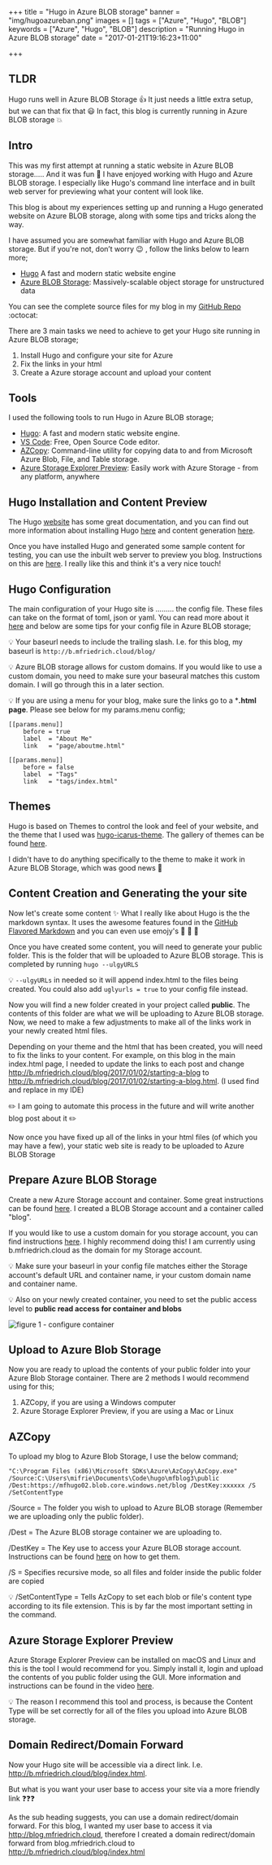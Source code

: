 +++
title = "Hugo in Azure BLOB storage"
banner = "img/hugoazureban.png"
images = []
tags = ["Azure", "Hugo", "BLOB"]
keywords = ["Azure", "Hugo", "BLOB"]
description = "Running Hugo in Azure BLOB storage"
date = "2017-01-21T19:16:23+11:00"

+++

TLDR
---
Hugo runs well in Azure BLOB Storage :thumbsup: It just needs a little extra setup, but we can that fix that :smiley: In fact, this blog is currently running in Azure BLOB storage :boom:

Intro
---
This was my first attempt at running a static website in Azure BLOB storage….. And it was fun :tada: I have enjoyed working with Hugo and Azure BLOB storage. I especially like Hugo's command line interface and in built web server for previewing what your content will look like.

This blog is about my experiences setting up and running a Hugo generated website on Azure BLOB storage, along with some tips and tricks along the way.

I have assumed you are somewhat familiar with Hugo and Azure BLOB storage. But if you're not, don’t worry :wink: , follow the links below to learn more;

- [Hugo](http://http://gohugo.io/) A fast and modern static website engine
- [Azure BLOB Storage](https://azure.microsoft.com/en-us/services/storage/blobs/): Massively-scalable object storage for unstructured data

You can see the complete source files for my blog in my [GitHub Repo](https://github.com/fredderf204/mfblog3) :octocat:

There are 3 main tasks we need to achieve to get your Hugo site running in Azure BLOB storage;

1. Install Hugo and configure your site for Azure
2. Fix the links in your html 
3. Create a Azure storage account and upload your content

Tools
---
I used the following tools to run Hugo in Azure BLOB storage;

- [Hugo](http://gohugo.io/): A fast and modern static website engine.
- [VS Code](https://code.visualstudio.com/): Free, Open Source Code editor.
- [AZCopy](https://docs.microsoft.com/en-us/azure/storage/storage-use-azcopy): Command-line utility for copying data to and from Microsoft Azure Blob, File, and Table storage.
- [Azure Storage Explorer Preview](http://storageexplorer.com/): Easily work with Azure Storage - from any platform, anywhere

Hugo Installation and Content Preview
---
The Hugo [website](http://gohugo.io/) has some great documentation, and you can find out more information about installing Hugo [here](http://gohugo.io/overview/installing/) and content generation [here](http://gohugo.io/overview/quickstart/).

Once you have installed Hugo and generated some sample content for testing, you can use the inbuilt web server to preview you blog. Instructions on this are [here](http://gohugo.io/overview/quickstart/). I really like this and think it's a very nice touch!

Hugo Configuration
---
The main configuration of your Hugo site is ……… the config file. These files can take on the format of toml, json or yaml. You can read more about it [here](http://gohugo.io/overview/configuration/) and below are some tips for your config file in Azure BLOB storage;

:bulb: Your baseurl needs to include the trailing slash. I.e. for this blog, my baseurl is `http://b.mfriedrich.cloud/blog/`

:bulb: Azure BLOB storage allows for custom domains. If you would like to use a custom domain, you need to make sure your baseural matches this custom domain. I will go through this in a later section.

:bulb: If you are using a menu for your blog, make sure the links go to a ***.html page**. Please see below for my params.menu config;

```
[[params.menu]]
    before = true
    label  = "About Me"
    link   = "page/aboutme.html"

[[params.menu]]
    before = false
    label  = "Tags"
    link   = "tags/index.html"
```

Themes
---
Hugo is based on Themes to control the look and feel of your website, and the theme that I used was [hugo-icarus-theme](https://github.com/digitalcraftsman/hugo-icarus-theme). The gallery of themes can be found [here](http://themes.gohugo.io/).

I didn't have to do anything specifically to the theme to make it work in Azure BLOB Storage, which was good news :raised_hands:

Content Creation and Generating the your site
---
Now let's create some content :sparkles: What I really like about Hugo is the the markdown syntax. It uses the awesome features found in the [GitHub Flavored Markdown](https://help.github.com/articles/basic-writing-and-formatting-syntax/) and you can even use emojy's :cake: :cookie: :icecream:

Once you have created some content, you will need to generate your public folder. This is the folder that will be uploaded to Azure BLOB storage. This is completed by running `hugo --ulgyURLS`

:bulb: `--ulgyURLs` in needed so it will append index.html to the files being created. You could also add `uglyurls = true` to your config file instead.

Now you will find a new folder created in your project called **public**. The contents of this folder are what we will be uploading to Azure BLOB storage. Now,  we need to make a few adjustments to make all of the links work in your newly created html files.

Depending on your theme and the html that has been created, you will need to fix the links to your content. For example, on this blog in the main index.html page, I needed to update the links to each post and change http://b.mfriedrich.cloud/blog/2017/01/02/starting-a-blog to http://b.mfriedrich.cloud/blog/2017/01/02/starting-a-blog.html. (I used find and replace in my IDE)

:pencil2: I am going to automate this process in the future and will write another blog post about it :pencil2:

Now once you have fixed up all of the links in your html files (of which you may have a few), your static web site is ready to be uploaded to Azure BLOB Storage

Prepare Azure BLOB Storage
---
Create a new Azure Storage account and container. Some great instructions can be found [here](https://docs.microsoft.com/en-us/azure/storage/storage-create-storage-account#create-a-storage-account). I created a BLOB Storage account and a container called "blog".

If you would like to use a custom domain for you storage account, you can find instructions [here](https://docs.microsoft.com/en-us/azure/storage/storage-custom-domain-name). I highly recommend doing this! I am currently using b.mfriedrich.cloud as the domain for my Storage account.

:bulb: Make sure your baseurl in your config file matches either the Storage account's default URL and container name, ir your custom domain name and container name.

:bulb: Also on your newly created container, you need to set the public access level to **public read access for container and blobs**

![figure 1 - configure container](/blog/img/hugoazure1.png)

Upload to Azure Blob Storage
---

Now you are ready to upload the contents of your public folder into your Azure Blob Storage container. There are 2 methods I would recommend using for this;

1. AZCopy, if you are using a Windows computer
2. Azure Storage Explorer Preview, if you are using a Mac or Linux

AZCopy
---

To upload my blog to Azure Blob Storage, I use the below command;

```
"C:\Program Files (x86)\Microsoft SDKs\Azure\AzCopy\AzCopy.exe" /Source:C:\Users\mifrie\Documents\Code\hugo\mfblog3\public /Dest:https://mfhugo02.blob.core.windows.net/blog /DestKey:xxxxxx /S /SetContentType
```
/Source = The folder you wish to upload to Azure BLOB storage (Remember we are uploading only the public folder).

/Dest = The Azure BLOB storage container we are uploading to.

/DestKey = The Key use to access your Azure BLOB storage account. Instructions can be found [here](https://docs.microsoft.com/en-us/azure/storage/storage-create-storage-account#manage-your-storage-account) on how to get them.

/S = Specifies recursive mode, so all files and folder inside the public folder are copied

:bulb: /SetContentType = Tells AzCopy to set each blob or file's content type according to its file extension. This is by far the most important setting in the command.

Azure Storage Explorer Preview
---

Azure Storage Explorer Preview can be installed on macOS and Linux and this is the tool I would recommend for you. Simply install it, login and upload the contents of you public folder using the GUI. More information and instructions can be found in the video [here](http://storageexplorer.com/).

:bulb: The reason I recommend this tool and process, is because the Content Type will be set correctly for all of the files you upload into Azure BLOB storage.

Domain Redirect/Domain Forward
---
Now your Hugo site will be accessible via a direct link. I.e. http://b.mfriedrich.cloud/blog/index.html.

But what is you want your user base to access your site via a more friendly link :question::question::question:

As the sub heading suggests, you can use a domain redirect/domain forward. For this blog, I wanted my user base to access it via http://blog.mfriedrich.cloud, therefore I created a domain redirect/domain forward from blog.mfriedrich.cloud to http://b.mfriedrich.cloud/blog/index.html